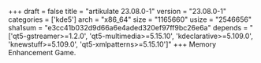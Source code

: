 +++
draft = false
title = "artikulate 23.08.0-1"
version = "23.08.0-1"
categories = ['kde5']
arch = "x86_64"
size = "1165660"
usize = "2546656"
sha1sum = "e3cc41b032d9d66a6e4aded320ef97ff9bc26e6a"
depends = "['qt5-gstreamer>=1.2.0', 'qt5-multimedia>=5.15.10', 'kdeclarative>=5.109.0', 'knewstuff>=5.109.0', 'qt5-xmlpatterns>=5.15.10']"
+++
Memory Enhancement Game.